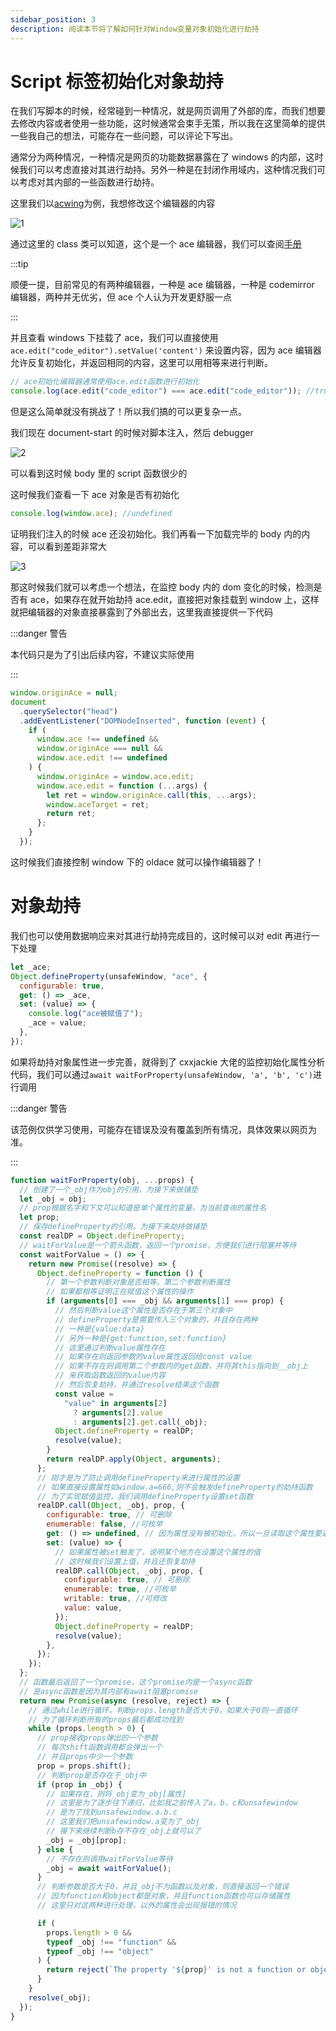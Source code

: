 ```yaml
---
sidebar_position: 3
description: 阅读本节将了解如何针对Window变量对象初始化进行劫持
---
```


# Script 标签初始化对象劫持

在我们写脚本的时候，经常碰到一种情况，就是网页调用了外部的库，而我们想要去修改内容或者使用一些功能，这时候通常会束手无策，所以我在这里简单的提供一些我自己的想法，可能存在一些问题，可以评论下写出。

通常分为两种情况，一种情况是网页的功能数据暴露在了 windows 的内部，这时候我们可以考虑直接对其进行劫持。另外一种是在封闭作用域内，这种情况我们可以考虑对其内部的一些函数进行劫持。

这里我们以[acwing](https://www.acwing.com/problem/content/1/)为例，我想修改这个编辑器的内容

![1](./img/03/1.png)

通过这里的 class 类可以知道，这个是一个 ace 编辑器，我们可以查阅[手册](https://ace.c9.io/#nav=embedding)

:::tip

顺便一提，目前常见的有两种编辑器，一种是 ace 编辑器，一种是 codemirror 编辑器，两种并无优劣，但 ace 个人认为开发更舒服一点

:::

并且查看 windows 下挂载了 ace，我们可以直接使用 `ace.edit("code_editor").setValue('content')` 来设置内容，因为 ace 编辑器允许反复初始化，并返回相同的内容，这里可以用相等来进行判断。

```js
// ace初始化编辑器通常使用ace.edit函数进行初始化
console.log(ace.edit("code_editor") === ace.edit("code_editor")); //true
```

但是这么简单就没有挑战了！所以我们搞的可以更复杂一点。

我们现在 document-start 的时候对脚本注入，然后 debugger

![2](./img/03/2.png)

可以看到这时候 body 里的 script 函数很少的

这时候我们查看一下 ace 对象是否有初始化

```js
console.log(window.ace); //undefined
```

证明我们注入的时候 ace 还没初始化。我们再看一下加载完毕的 body 内的内容，可以看到差距非常大

![3](./img/03/3.png)

那这时候我们就可以考虑一个想法，在监控 body 内的 dom 变化的时候，检测是否有 ace，如果存在就开始劫持 ace.edit，直接把对象挂载到 window 上，这样就把编辑器的对象直接暴露到了外部出去，这里我直接提供一下代码

:::danger 警告

本代码只是为了引出后续内容，不建议实际使用

:::

```js
window.originAce = null;
document
  .querySelector("head")
  .addEventListener("DOMNodeInserted", function (event) {
    if (
      window.ace !== undefined &&
      window.originAce === null &&
      window.ace.edit !== undefined
    ) {
      window.originAce = window.ace.edit;
      window.ace.edit = function (...args) {
        let ret = window.originAce.call(this, ...args);
        window.aceTarget = ret;
        return ret;
      };
    }
  });
```

这时候我们直接控制 window 下的 oldace 就可以操作编辑器了！

# 对象劫持

我们也可以使用数据响应来对其进行劫持完成目的，这时候可以对 edit 再进行一下处理

```js
let _ace;
Object.defineProperty(unsafeWindow, "ace", {
  configurable: true,
  get: () => _ace,
  set: (value) => {
    console.log("ace被赋值了");
    _ace = value;
  },
});
```

如果将劫持对象属性进一步完善，就得到了 cxxjackie 大佬的监控初始化属性分析代码，我们可以通过`await waitForProperty(unsafeWindow, 'a', 'b', 'c')`进行调用

:::danger 警告

该范例仅供学习使用，可能存在错误及没有覆盖到所有情况，具体效果以网页为准。

:::

```js
function waitForProperty(obj, ...props) {
  // 创建了一个_obj作为obj的引用，为接下来做铺垫
  let _obj = obj;
  // prop根据名字和下文可以知道是单个属性的变量，为当前查询的属性名
  let prop;
  // 保存defineProperty的引用。为接下来劫持做铺垫
  const realDP = Object.defineProperty;
  // waitForValue是一个箭头函数，返回一个promise，方便我们进行阻塞并等待
  const waitForValue = () => {
    return new Promise((resolve) => {
      Object.defineProperty = function () {
        // 第一个参数判断对象是否相等，第二个参数判断属性
        // 如果都相等证明正在赋值这个属性的操作
        if (arguments[0] === _obj && arguments[1] === prop) {
          // 然后判断value这个属性是否存在于第三个对象中
          // defineProperty是需要传入三个对象的，并且存在两种
          // 一种是{value:data}
          // 另外一种是{get:function,set:function}
          // 这里通过判断value属性存在
          // 如果存在则返回参数的value属性返回给const value
          // 如果不存在则调用第二个参数内的get函数，并将其this指向到__obj上
          // 来获取函数返回的value内容
          // 然后恢复劫持，并通过resolve结束这个函数
          const value =
            "value" in arguments[2]
              ? arguments[2].value
              : arguments[2].get.call(_obj);
          Object.defineProperty = realDP;
          resolve(value);
        }
        return realDP.apply(Object, arguments);
      };
      // 刚才是为了防止调用defineProperty来进行属性的设置
      // 如果直接设置属性如window.a=666,则不会触发defineProperty的劫持函数
      // 为了实现赋值监控，我们调用defineProperty设置set函数
      realDP.call(Object, _obj, prop, {
        configurable: true, // 可删除
        enumerable: false, //可枚举
        get: () => undefined, // 因为属性没有被初始化，所以一旦读取这个属性要返回undefined。
        set: (value) => {
          // 如果属性被set触发了，说明某个地方在设置这个属性的值
          // 这时候我们设置上值，并且还恢复劫持
          realDP.call(Object, _obj, prop, {
            configurable: true, // 可删除
            enumerable: true, //可枚举
            writable: true, //可修改
            value: value,
          });
          Object.defineProperty = realDP;
          resolve(value);
        },
      });
    });
  };
  // 函数最后返回了一个promise，这个promise内是一个async函数
  // 是async函数是因为其内部有await阻塞promise
  return new Promise(async (resolve, reject) => {
    // 通过while进行循环，判断props.length是否大于0，如果大于0则一直循环
    // 为了循环判断所有的props最后都成功找到
    while (props.length > 0) {
      // prop接收props弹出的一个参数
      // 每次shift函数调用都会弹出一个
      // 并且props中少一个参数
      prop = props.shift();
      // 判断prop是否存在于_obj中
      if (prop in _obj) {
        // 如果存在，则将_obj变为_obj[属性]
        // 这里是为了逐步往下递归，比如我之前传入了a，b，c和unsafewindow
        // 是为了找到unsafewindow.a.b.c
        // 这里我们把unsafewindow.a变为了_obj
        // 接下来继续判断b存不存在_obj上就可以了
        _obj = _obj[prop];
      } else {
        // 不存在则调用waitForValue等待
        _obj = await waitForValue();
      }
      // 判断参数是否大于0，并且_obj不为函数以及对象，则直接返回一个错误
      // 因为function和object都是对象，并且function函数也可以存储属性
      // 这里只对这两种进行处理，以外的属性会出现报错的情况

      if (
        props.length > 0 &&
        typeof _obj !== "function" &&
        typeof _obj !== "object"
      ) {
        return reject(`The property '${prop}' is not a function or object.`);
      }
    }
    resolve(_obj);
  });
}
```

